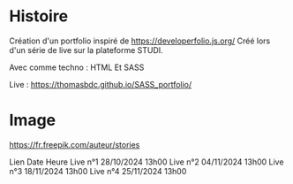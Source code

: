 # Histoire

Création d'un portfolio inspiré de https://developerfolio.js.org/ Créé lors d'un série de live sur la plateforme STUDI.

Avec comme techno : HTML Et SASS

Live : https://thomasbdc.github.io/SASS_portfolio/

# Image

https://fr.freepik.com/auteur/stories

Lien Date Heure
Live n°1 28/10/2024 13h00
Live n°2 04/11/2024 13h00
Live n°3 18/11/2024 13h00
Live n°4 25/11/2024 13h00
